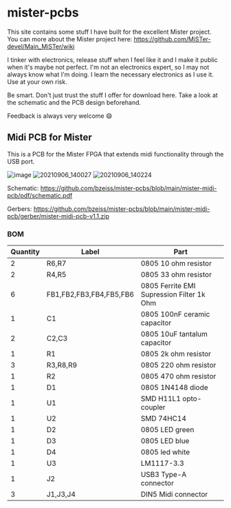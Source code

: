 # mister-pcbs

This site contains some stuff I have built for the excellent Mister project. You can more about the Mister project here: https://github.com/MiSTer-devel/Main_MiSTer/wiki

I tinker with electronics, release stuff when I feel like it and I make it public when it's maybe not perfect. I'm not an electronics expert, so I may not always know what I'm doing. I learn the necessary electronics as I use it. Use at your own risk.

Be smart. Don't just trust the stuff I offer for download here. Take a look at the schematic and the PCB design beforehand. 

Feedback is always very welcome :smile:

## Midi PCB for Mister
This is a PCB for the Mister FPGA that extends midi functionality through the USB port.

![image](https://user-images.githubusercontent.com/884834/132215326-3aca588a-d103-4381-a1b3-bc4a5d4aca4b.png)
![20210906_140027](https://user-images.githubusercontent.com/884834/132215819-9e92a566-bedc-47fa-956c-ae22fc4e4931.jpg)
![20210906_140224](https://user-images.githubusercontent.com/884834/132215739-6172dcc0-fc90-4df5-830a-d9d2765d3e1a.jpg)


Schematic: https://github.com/bzeiss/mister-pcbs/blob/main/mister-midi-pcb/pdf/schematic.pdf

Gerbers: https://github.com/bzeiss/mister-pcbs/blob/main/mister-midi-pcb/gerber/mister-midi-pcb-v1.1.zip

### BOM

| Quantity      | Label                   | Part                                      | 
| ------------- | ------                  | -------                                   | 
| 2             | R6,R7                   | 0805 10 ohm resistor                      | 
| 2             | R4,R5                   | 0805 33 ohm resistor                      | 
| 6             | FB1,FB2,FB3,FB4,FB5,FB6 | 0805 Ferrite EMI Supression Filter 1k Ohm | 
| 1             | C1                      | 0805 100nF ceramic capacitor              | 
| 2             | C2,C3                   | 0805 10uF tantalum capacitor              | 
| 1             | R1                      | 0805 2k ohm resistor                      | 
| 3             | R3,R8,R9                | 0805 220 ohm resistor                     | 
| 1             | R2                      | 0805 470 ohm resistor                     | 
| 1             | D1                      | 0805 1N4148 diode                         | 
| 1             | U1                      | SMD H11L1 opto-coupler                    | 
| 1             | U2                      | SMD 74HC14                                | 
| 1             | D2                      | 0805 LED green                            | 
| 1             | D3                      | 0805 LED blue                             | 
| 1             | D4                      | 0805 led white                            | 
| 1             | U3                      | LM1117-3.3                                | 
| 1             | J2                      | USB3 Type-A connector                     | 
| 3             | J1,J3,J4                | DIN5 Midi connector                       | 

